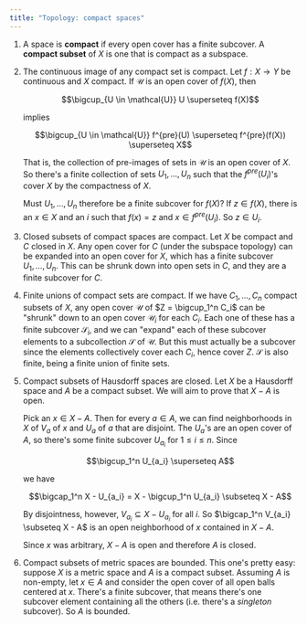 ```yaml
---
title: "Topology: compact spaces"
---
```


1. A space is **compact** if every open cover has a finite subcover. A **compact subset** of $X$ is one that is compact as a subspace.

2. The continuous image of any compact set is compact. Let $f: X \to Y$ be continuous and $X$ compact. If $\mathcal{U}$ is an open cover of $f(X)$, then

    $$\bigcup_{U \in \mathcal{U}} U \superseteq f(X)$$

    implies

    $$\bigcup_{U \in \mathcal{U}} f^{pre}(U) \superseteq f^{pre}(f(X)) \superseteq X$$

    That is, the collection of pre-images of sets in $\mathcal{U}$ is an open cover of $X$. So there's a finite collection of sets $U_1, \ldots, U_n$ such that the $f^{pre}(U_i)$'s cover $X$ by the compactness of $X$.

    Must $U_1, \ldots, U_n$ therefore be a finite subcover for $f(X)$? If $z \in f(X)$, there is an $x \in X$ and an $i$ such that $f(x) = z$ and $x \in f^{pre}(U_i)$. So $z \in U_i$.

3. Closed subsets of compact spaces are compact. Let $X$ be compact and $C$ closed in $X$. Any open cover for $C$ (under the subspace topology) can be expanded into an open cover for $X$, which has a finite subcover $U_1, \ldots, U_n$. This can be shrunk down into open sets in $C$, and they are a finite subcover for $C$.

4. Finite unions of compact sets are compact. If we have $C_1, \ldots, C_n$ compact subsets of $X$, any open cover $\mathcal{U}$ of $Z = \bigcup_1^n C_i$ can be "shrunk" down to an open cover $\mathcal{U}_i$ for each $C_i$. Each one of these has a finite subcover $\mathcal{S}_i$, and we can "expand" each of these subcover elements to a subcollection $\mathcal{S}$ of $\mathcal{U}$. But this must actually be a subcover since the elements collectively cover each $C_i$, hence cover $Z$. $\mathcal{S}$ is also finite, being a finite union of finite sets.

5. Compact subsets of Hausdorff spaces are closed. Let $X$ be a Hausdorff space and $A$ be a compact subset. We will aim to prove that $X - A$ is open.

    Pick an $x \in X - A$. Then for every $a \in A$, we can find neighborhoods in $X$ of $V_a$ of $x$ and $U_a$ of $a$ that are disjoint. The $U_a$'s are an open cover of $A$, so there's some finite subcover $U_{a_i}$ for $1 \leq i \leq n$. Since

    $$\bigcup_1^n U_{a_i} \superseteq A$$

    we have

    $$\bigcap_1^n X - U_{a_i} = X - \bigcup_1^n U_{a_i} \subseteq X - A$$

    By disjointness, however, $V_{a_i} \subseteq X - U_{a_i}$ for all $i$. So $\bigcap_1^n V_{a_i} \subseteq X - A$ is an open neighborhood of $x$ contained in $X - A$.

    Since $x$ was arbitrary, $X - A$ is open and therefore $A$ is closed.

6. Compact subsets of metric spaces are bounded. This one's pretty easy: suppose $X$ is a metric space and $A$ is a compact subset. Assuming $A$ is non-empty, let $x \in A$ and consider the open cover of all open balls centered at $x$. There's a finite subcover, that means there's one subcover element containing all the others (i.e. there's a *singleton* subcover). So $A$ is bounded.
